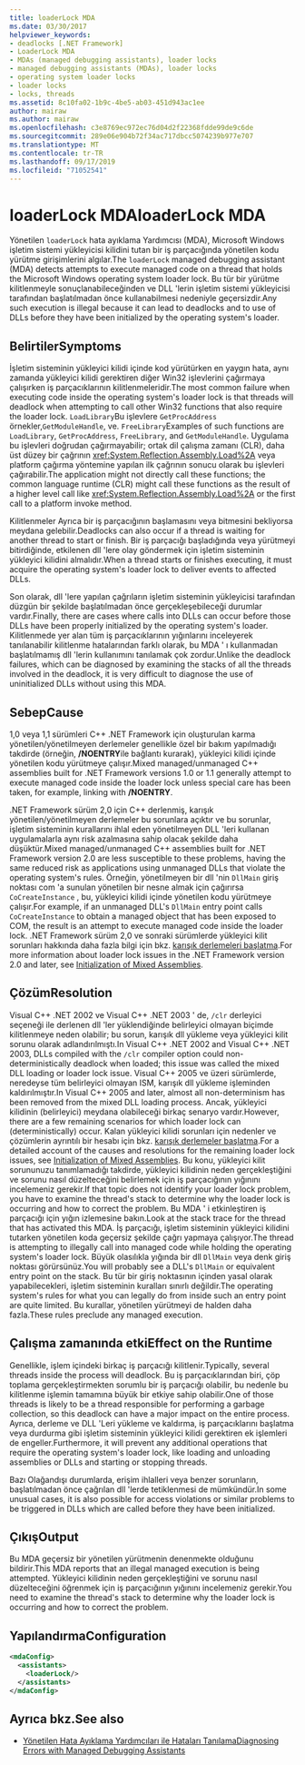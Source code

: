 ```yaml
---
title: loaderLock MDA
ms.date: 03/30/2017
helpviewer_keywords:
- deadlocks [.NET Framework]
- LoaderLock MDA
- MDAs (managed debugging assistants), loader locks
- managed debugging assistants (MDAs), loader locks
- operating system loader locks
- loader locks
- locks, threads
ms.assetid: 8c10fa02-1b9c-4be5-ab03-451d943ac1ee
author: mairaw
ms.author: mairaw
ms.openlocfilehash: c3e8769ec972ec76d04d2f22368fdde99de9c6de
ms.sourcegitcommit: 289e06e904b72f34ac717dbcc5074239b977e707
ms.translationtype: MT
ms.contentlocale: tr-TR
ms.lasthandoff: 09/17/2019
ms.locfileid: "71052541"
---
```

# <a name="loaderlock-mda"></a><span data-ttu-id="a7a70-102">loaderLock MDA</span><span class="sxs-lookup"><span data-stu-id="a7a70-102">loaderLock MDA</span></span>
<span data-ttu-id="a7a70-103">Yönetilen `loaderLock` hata ayıklama Yardımcısı (MDA), Microsoft Windows işletim sistemi yükleyicisi kilidini tutan bir iş parçacığında yönetilen kodu yürütme girişimlerini algılar.</span><span class="sxs-lookup"><span data-stu-id="a7a70-103">The `loaderLock` managed debugging assistant (MDA) detects attempts to execute managed code on a thread that holds the Microsoft Windows operating system loader lock.</span></span>  <span data-ttu-id="a7a70-104">Bu tür bir yürütme kilitlenmeyle sonuçlanabileceğinden ve DLL 'lerin işletim sistemi yükleyicisi tarafından başlatılmadan önce kullanabilmesi nedeniyle geçersizdir.</span><span class="sxs-lookup"><span data-stu-id="a7a70-104">Any such execution is illegal because it can lead to deadlocks and to use of DLLs before they have been initialized by the operating system's loader.</span></span>  
  
## <a name="symptoms"></a><span data-ttu-id="a7a70-105">Belirtiler</span><span class="sxs-lookup"><span data-stu-id="a7a70-105">Symptoms</span></span>  
 <span data-ttu-id="a7a70-106">İşletim sisteminin yükleyici kilidi içinde kod yürütürken en yaygın hata, aynı zamanda yükleyici kilidi gerektiren diğer Win32 işlevlerini çağırmaya çalışırken iş parçacıklarının kilitlenmeleridir.</span><span class="sxs-lookup"><span data-stu-id="a7a70-106">The most common failure when executing code inside the operating system's loader lock is that threads will deadlock when attempting to call other Win32 functions that also require the loader lock.</span></span>  <span data-ttu-id="a7a70-107">`LoadLibrary`Bu işlevlere `GetProcAddress` örnekler,`GetModuleHandle`, ve. `FreeLibrary`</span><span class="sxs-lookup"><span data-stu-id="a7a70-107">Examples of such functions are `LoadLibrary`, `GetProcAddress`, `FreeLibrary`, and `GetModuleHandle`.</span></span>  <span data-ttu-id="a7a70-108">Uygulama bu işlevleri doğrudan çağırmayabilir; ortak dil çalışma zamanı (CLR), daha üst düzey bir çağrının <xref:System.Reflection.Assembly.Load%2A> veya platform çağırma yöntemine yapılan ilk çağrının sonucu olarak bu işlevleri çağırabilir.</span><span class="sxs-lookup"><span data-stu-id="a7a70-108">The application might not directly call these functions; the common language runtime (CLR) might call these functions as the result of a higher level call like <xref:System.Reflection.Assembly.Load%2A> or the first call to a platform invoke method.</span></span>  
  
 <span data-ttu-id="a7a70-109">Kilitlenmeler Ayrıca bir iş parçacığının başlamasını veya bitmesini bekliyorsa meydana gelebilir.</span><span class="sxs-lookup"><span data-stu-id="a7a70-109">Deadlocks can also occur if a thread is waiting for another thread to start or finish.</span></span>  <span data-ttu-id="a7a70-110">Bir iş parçacığı başladığında veya yürütmeyi bitirdiğinde, etkilenen dll 'lere olay göndermek için işletim sisteminin yükleyici kilidini almalıdır.</span><span class="sxs-lookup"><span data-stu-id="a7a70-110">When a thread starts or finishes executing, it must acquire the operating system's loader lock to deliver events to affected DLLs.</span></span>  
  
 <span data-ttu-id="a7a70-111">Son olarak, dll 'lere yapılan çağrıların işletim sisteminin yükleyicisi tarafından düzgün bir şekilde başlatılmadan önce gerçekleşebileceği durumlar vardır.</span><span class="sxs-lookup"><span data-stu-id="a7a70-111">Finally, there are cases where calls into DLLs can occur before those DLLs have been properly initialized by the operating system's loader.</span></span>  <span data-ttu-id="a7a70-112">Kilitlenmede yer alan tüm iş parçacıklarının yığınlarını inceleyerek tanılanabilir kilitlenme hatalarından farklı olarak, bu MDA ' ı kullanmadan başlatılmamış dll 'lerin kullanımını tanılamak çok zordur.</span><span class="sxs-lookup"><span data-stu-id="a7a70-112">Unlike the deadlock failures, which can be diagnosed by examining the stacks of all the threads involved in the deadlock, it is very difficult to diagnose the use of uninitialized DLLs without using this MDA.</span></span>  
  
## <a name="cause"></a><span data-ttu-id="a7a70-113">Sebep</span><span class="sxs-lookup"><span data-stu-id="a7a70-113">Cause</span></span>  
 <span data-ttu-id="a7a70-114">1,0 veya 1,1 sürümleri C++ .NET Framework için oluşturulan karma yönetilen/yönetilmeyen derlemeler genellikle özel bir bakım yapılmadığı takdirde (örneğin, **/NOENTRY**ile bağlantı kurarak), yükleyici kilidi içinde yönetilen kodu yürütmeye çalışır.</span><span class="sxs-lookup"><span data-stu-id="a7a70-114">Mixed managed/unmanaged C++ assemblies built for .NET Framework versions 1.0 or 1.1 generally attempt to execute managed code inside the loader lock unless special care has been taken, for example, linking with **/NOENTRY**.</span></span>
  
 <span data-ttu-id="a7a70-115">.NET Framework sürüm 2,0 için C++ derlenmiş, karışık yönetilen/yönetilmeyen derlemeler bu sorunlara açıktır ve bu sorunlar, işletim sisteminin kurallarını ihlal eden yönetilmeyen DLL 'leri kullanan uygulamalarla aynı risk azalmasına sahip olacak şekilde daha düşüktür.</span><span class="sxs-lookup"><span data-stu-id="a7a70-115">Mixed managed/unmanaged C++ assemblies built for .NET Framework version 2.0 are less susceptible to these problems, having the same reduced risk as applications using unmanaged DLLs that violate the operating system's rules.</span></span>  <span data-ttu-id="a7a70-116">Örneğin, yönetilmeyen bir dll 'nin `DllMain` giriş noktası com 'a sunulan yönetilen bir nesne almak için çağırırsa `CoCreateInstance` , bu, yükleyici kilidi içinde yönetilen kodu yürütmeye çalışır.</span><span class="sxs-lookup"><span data-stu-id="a7a70-116">For example, if an unmanaged DLL's `DllMain` entry point calls `CoCreateInstance` to obtain a managed object that has been exposed to COM, the result is an attempt to execute managed code inside the loader lock.</span></span> <span data-ttu-id="a7a70-117">.NET Framework sürüm 2,0 ve sonraki sürümlerde yükleyici kilit sorunları hakkında daha fazla bilgi için bkz. [karışık derlemeleri başlatma](/cpp/dotnet/initialization-of-mixed-assemblies).</span><span class="sxs-lookup"><span data-stu-id="a7a70-117">For more information about loader lock issues in the .NET Framework version 2.0 and later, see [Initialization of Mixed Assemblies](/cpp/dotnet/initialization-of-mixed-assemblies).</span></span>  
  
## <a name="resolution"></a><span data-ttu-id="a7a70-118">Çözüm</span><span class="sxs-lookup"><span data-stu-id="a7a70-118">Resolution</span></span>  
 <span data-ttu-id="a7a70-119">Visual C++ .NET 2002 ve Visual C++ .NET 2003 ' de, `/clr` derleyici seçeneği ile derlenen dll 'ler yüklendiğinde belirleyici olmayan biçimde kilitlenmeye neden olabilir; bu sorun, karışık dll yükleme veya yükleyici kilit sorunu olarak adlandırılmıştı.</span><span class="sxs-lookup"><span data-stu-id="a7a70-119">In Visual C++ .NET 2002 and Visual C++ .NET 2003, DLLs compiled with the `/clr` compiler option could non-deterministically deadlock when loaded; this issue was called the mixed DLL loading or loader lock issue.</span></span> <span data-ttu-id="a7a70-120">Visual C++ 2005 ve üzeri sürümlerde, neredeyse tüm belirleyici olmayan ISM, karışık dll yükleme işleminden kaldırılmıştır.</span><span class="sxs-lookup"><span data-stu-id="a7a70-120">In Visual C++ 2005 and later, almost all non-determinism has been removed from the mixed DLL loading process.</span></span> <span data-ttu-id="a7a70-121">Ancak, yükleyici kilidinin (belirleyici) meydana olabileceği birkaç senaryo vardır.</span><span class="sxs-lookup"><span data-stu-id="a7a70-121">However, there are a few remaining scenarios for which loader lock can (deterministically) occur.</span></span> <span data-ttu-id="a7a70-122">Kalan yükleyici kilidi sorunları için nedenler ve çözümlerin ayrıntılı bir hesabı için bkz. [karışık derlemeler başlatma](/cpp/dotnet/initialization-of-mixed-assemblies).</span><span class="sxs-lookup"><span data-stu-id="a7a70-122">For a detailed account of the causes and resolutions for the remaining loader lock issues, see [Initialization of Mixed Assemblies](/cpp/dotnet/initialization-of-mixed-assemblies).</span></span> <span data-ttu-id="a7a70-123">Bu konu, yükleyici kilit sorununuzu tanımlamadığı takdirde, yükleyici kilidinin neden gerçekleştiğini ve sorunu nasıl düzelteceğini belirlemek için iş parçacığının yığınını incelemeniz gerekir.</span><span class="sxs-lookup"><span data-stu-id="a7a70-123">If that topic does not identify your loader lock problem, you have to examine the thread's stack to determine why the loader lock is occurring and how to correct the problem.</span></span> <span data-ttu-id="a7a70-124">Bu MDA ' i etkinleştiren iş parçacığı için yığın izlemesine bakın.</span><span class="sxs-lookup"><span data-stu-id="a7a70-124">Look at the stack trace for the thread that has activated this MDA.</span></span>  <span data-ttu-id="a7a70-125">İş parçacığı, işletim sisteminin yükleyici kilidini tutarken yönetilen koda geçersiz şekilde çağrı yapmaya çalışıyor.</span><span class="sxs-lookup"><span data-stu-id="a7a70-125">The thread is attempting to illegally call into managed code while holding the operating system's loader lock.</span></span>  <span data-ttu-id="a7a70-126">Büyük olasılıkla yığında bir dll `DllMain` veya denk giriş noktası görürsünüz.</span><span class="sxs-lookup"><span data-stu-id="a7a70-126">You will probably see a DLL's `DllMain` or equivalent entry point on the stack.</span></span>  <span data-ttu-id="a7a70-127">Bu tür bir giriş noktasının içinden yasal olarak yapabilecekleri, işletim sisteminin kuralları sınırlı değildir.</span><span class="sxs-lookup"><span data-stu-id="a7a70-127">The operating system's rules for what you can legally do from inside such an entry point are quite limited.</span></span>  <span data-ttu-id="a7a70-128">Bu kurallar, yönetilen yürütmeyi de halden daha fazla.</span><span class="sxs-lookup"><span data-stu-id="a7a70-128">These rules preclude any managed execution.</span></span>  
  
## <a name="effect-on-the-runtime"></a><span data-ttu-id="a7a70-129">Çalışma zamanında etki</span><span class="sxs-lookup"><span data-stu-id="a7a70-129">Effect on the Runtime</span></span>  
 <span data-ttu-id="a7a70-130">Genellikle, işlem içindeki birkaç iş parçacığı kilitlenir.</span><span class="sxs-lookup"><span data-stu-id="a7a70-130">Typically, several threads inside the process will deadlock.</span></span>  <span data-ttu-id="a7a70-131">Bu iş parçacıklarından biri, çöp toplama gerçekleştirmekten sorumlu bir iş parçacığı olabilir, bu nedenle bu kilitlenme işlemin tamamına büyük bir etkiye sahip olabilir.</span><span class="sxs-lookup"><span data-stu-id="a7a70-131">One of those threads is likely to be a thread responsible for performing a garbage collection, so this deadlock can have a major impact on the entire process.</span></span>  <span data-ttu-id="a7a70-132">Ayrıca, derleme ve DLL 'Leri yükleme ve kaldırma, iş parçacıklarını başlatma veya durdurma gibi işletim sisteminin yükleyici kilidi gerektiren ek işlemleri de engeller.</span><span class="sxs-lookup"><span data-stu-id="a7a70-132">Furthermore, it will prevent any additional operations that require the operating system's loader lock, like loading and unloading assemblies or DLLs and starting or stopping threads.</span></span>  
  
 <span data-ttu-id="a7a70-133">Bazı Olağandışı durumlarda, erişim ihlalleri veya benzer sorunların, başlatılmadan önce çağrılan dll 'lerde tetiklenmesi de mümkündür.</span><span class="sxs-lookup"><span data-stu-id="a7a70-133">In some unusual cases, it is also possible for access violations or similar problems to be triggered in DLLs which are called before they have been initialized.</span></span>  
  
## <a name="output"></a><span data-ttu-id="a7a70-134">Çıkış</span><span class="sxs-lookup"><span data-stu-id="a7a70-134">Output</span></span>  
 <span data-ttu-id="a7a70-135">Bu MDA geçersiz bir yönetilen yürütmenin denenmekte olduğunu bildirir.</span><span class="sxs-lookup"><span data-stu-id="a7a70-135">This MDA reports that an illegal managed execution is being attempted.</span></span>  <span data-ttu-id="a7a70-136">Yükleyici kilidinin neden gerçekleştiğini ve sorunu nasıl düzelteceğini öğrenmek için iş parçacığının yığınını incelemeniz gerekir.</span><span class="sxs-lookup"><span data-stu-id="a7a70-136">You need to examine the thread's stack to determine why the loader lock is occurring and how to correct the problem.</span></span>  
  
## <a name="configuration"></a><span data-ttu-id="a7a70-137">Yapılandırma</span><span class="sxs-lookup"><span data-stu-id="a7a70-137">Configuration</span></span>  
  
```xml  
<mdaConfig>  
  <assistants>  
    <loaderLock/>  
  </assistants>  
</mdaConfig>  
```  
  
## <a name="see-also"></a><span data-ttu-id="a7a70-138">Ayrıca bkz.</span><span class="sxs-lookup"><span data-stu-id="a7a70-138">See also</span></span>

- [<span data-ttu-id="a7a70-139">Yönetilen Hata Ayıklama Yardımcıları ile Hataları Tanılama</span><span class="sxs-lookup"><span data-stu-id="a7a70-139">Diagnosing Errors with Managed Debugging Assistants</span></span>](diagnosing-errors-with-managed-debugging-assistants.md)
